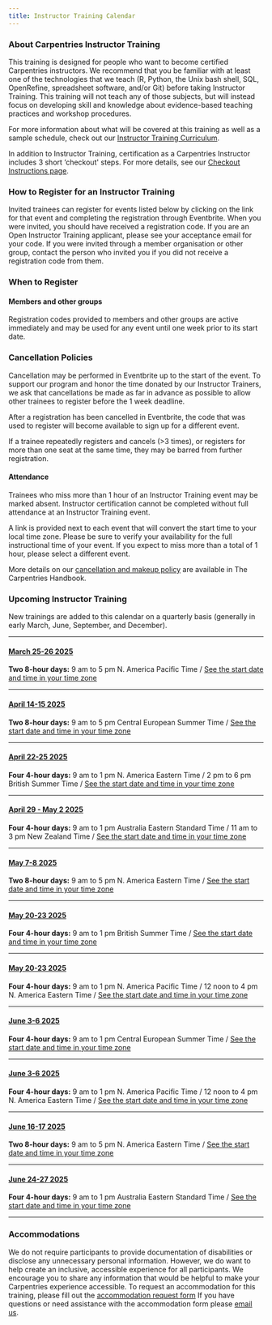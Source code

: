 ```yaml
---
title: Instructor Training Calendar
---
```


### About Carpentries Instructor Training

This training is designed for people who want to become certified Carpentries instructors. We recommend that you be familiar with at least one of the technologies that we teach (R, Python, the Unix bash shell, SQL, OpenRefine, spreadsheet software, and/or Git) before taking Instructor Training. This training will not teach any of those subjects, but will instead focus on developing skill and knowledge about evidence-based teaching practices and workshop procedures.

For more information about what will be covered at this training as well as a sample schedule, check out our [Instructor Training Curriculum](https://carpentries.github.io/instructor-training/).

In addition to Instructor Training, certification as a Carpentries Instructor includes 3 short ‘checkout' steps. For more details, see our [Checkout Instructions page](https://carpentries.github.io/instructor-training/checkout).

### How to Register for an Instructor Training

Invited trainees can register for events listed below by clicking on the link for that event and completing the registration through Eventbrite. When you were invited, you should have received a registration code. If you are an Open Instructor Training applicant, please see your acceptance email for your code. If you were invited through a member organisation or other group, contact the person who invited you if you did not receive a registration code from them.

### When to Register

#### Members and other groups

Registration codes provided to members and other groups are active immediately and may be used for any event until one week prior to its start date.

### Cancellation Policies

Cancellation may be performed in Eventbrite up to the start of the event. To support our program and honor the time donated by our Instructor Trainers, we ask that cancellations be made as far in advance as possible to allow other trainees to register before the 1 week deadline.

After a registration has been cancelled in Eventbrite, the code that was used to register will become available to sign up for a different event.

If a trainee repeatedly registers and cancels (>3 times), or registers for more than one seat at the same time, they may be barred from further registration.

#### Attendance

Trainees who miss more than 1 hour of an Instructor Training event may be marked absent. Instructor certification cannot be completed without full attendance at an Instructor Training event.

A link is provided next to each event that will convert the start time to your local time zone. Please be sure to verify your availability for the full instructional time of your event. If you expect to miss more than a total of 1 hour, please select a different event.

More details on our [cancellation and makeup policy](https://docs.carpentries.org/handbooks/instructors.html#instructor-training-attendance-policy) are available in The Carpentries Handbook.

### Upcoming Instructor Training

New trainings are added to this calendar on a quarterly basis (generally in early March, June, September, and December).

<hr>

#### [March 25-26 2025](https://www.eventbrite.com/e/online-instructor-training-march-25-26-2025-tickets-1095479591949?aff=oddtdtcreator)
**Two 8-hour days:** 9 am to 5 pm N. America Pacific Time / [See the start date and time in your time zone](https://www.timeanddate.com/worldclock/fixedtime.html?msg=Carpentries+Instructor+Training&iso=20250325T09&p1=224&ah=8)

<hr>


#### [April 14-15 2025](https://www.eventbrite.com/e/online-instructor-training-april-14-15-2025-tickets-1264347259689)
**Two 8-hour days:** 9 am to 5 pm Central European Summer Time / [See the start date and time in your time zone](https://www.timeanddate.com/worldclock/fixedtime.html?msg=Instructor+Training&iso=20250414T09&p1=195&ah=8)

<hr>

#### [April 22-25 2025](https://www.eventbrite.com/e/online-instructor-training-april-22-25-tickets-1264370539319)
**Four 4-hour days:** 9 am to 1 pm N. America Eastern Time / 2 pm to 6 pm British Summer Time / [See the start date and time in your time zone](https://www.timeanddate.com/worldclock/fixedtime.html?msg=Instructor+Training&iso=20250422T09&p1=179&ah=4)

<hr>

#### [April 29 - May 2 2025](https://www.eventbrite.com/e/online-instructor-training-april-29-may-2-tickets-1264375112999)
**Four 4-hour days:** 9 am to 1 pm Australia Eastern Standard Time / 11 am to 3 pm New Zealand Time / [See the start date and time in your time zone](https://www.timeanddate.com/worldclock/fixedtime.html?msg=Instructor+Training&iso=20250429T09&p1=47&ah=4)

<hr>

#### [May 7-8 2025](https://www.eventbrite.com/e/online-instructor-training-may-7-8-2025-tickets-1264427730379)
**Two 8-hour days:** 9 am to 5 pm N. America Eastern Time / [See the start date and time in your time zone](https://www.timeanddate.com/worldclock/fixedtime.html?msg=Instructor+Training&iso=20250507T09&p1=179&ah=8)

<hr>

#### [May 20-23 2025](https://www.eventbrite.com/e/online-instructor-training-may-20-23-2025-tickets-1264432033249)
**Four 4-hour days:** 9 am to 1 pm British Summer Time / [See the start date and time in your time zone](https://www.timeanddate.com/worldclock/fixedtime.html?msg=Instructor+Training&iso=20250520T09&p1=136&ah=4)

<hr>

#### [May 20-23 2025](https://www.eventbrite.com/e/online-instructor-training-may-20-23-2025-tickets-1264434570839)
**Four 4-hour days:** 9 am to 1 pm N. America Pacific Time / 12 noon to 4 pm N. America Eastern Time / [See the start date and time in your time zone](https://www.timeanddate.com/worldclock/fixedtime.html?msg=Instructor+Training&iso=20250520T09&p1=137&ah=4)

<hr>

#### [June 3-6 2025](https://www.eventbrite.com/e/online-instructor-training-june-3-6-2025-tickets-1264437188669)
**Four 4-hour days:** 9 am to 1 pm Central European Summer Time / [See the start date and time in your time zone](https://www.timeanddate.com/worldclock/fixedtime.html?msg=Instructor+Training&iso=20250603T09&p1=195&ah=4)

<hr>

#### [June 3-6 2025](https://www.eventbrite.com/e/online-instructor-training-june-3-6-2025-tickets-1264438101399)
**Four 4-hour days:** 9 am to 1 pm N. America Pacific Time / 12 noon to 4 pm N. America Eastern Time / [See the start date and time in your time zone](https://www.timeanddate.com/worldclock/fixedtime.html?msg=Instructor+Training&iso=20250603T09&p1=137&ah=4)

<hr>

#### [June 16-17 2025](https://www.eventbrite.com/e/online-instructor-training-june-16-17-2025-tickets-1264439706199)
**Two 8-hour days:** 9 am to 5 pm N. America Eastern Time / [See the start date and time in your time zone](https://www.timeanddate.com/worldclock/fixedtime.html?msg=Instructor+Training&iso=20250616T09&p1=179&ah=8)

<hr>

#### [June 24-27 2025](https://www.eventbrite.com/e/online-instructor-training-june-24-27-2025-tickets-1264441792439)
**Four 4-hour days:** 9 am to 1 pm Australia Eastern Standard Time / [See the start date and time in your time zone](https://www.timeanddate.com/worldclock/fixedtime.html?msg=Instructor+Training&iso=20250624T09&p1=47&ah=4)

<hr>

### Accommodations

We do not require participants to provide documentation of disabilities or disclose any unnecessary personal information. 
However, we do want to help create an inclusive, accessible experience for all participants. 
We encourage you to share any information that would be helpful to make your Carpentries experience accessible. 
To request an accommodation for this training, please fill out the [accommodation request form](https://carpentries.typeform.com/to/B2OSYaD0)
If you have questions or need assistance with the accommodation form please [email us](mailto:instructor.training@carpentries.org).
